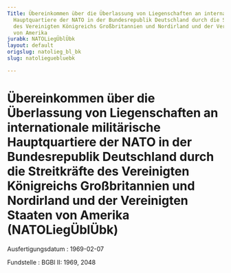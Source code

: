 ```yaml
---
Title: Übereinkommen über die Überlassung von Liegenschaften an internationale militärische
  Hauptquartiere der NATO in der Bundesrepublik Deutschland durch die Streitkräfte
  des Vereinigten Königreichs Großbritannien und Nordirland und der Vereinigten Staaten
  von Amerika
jurabk: NATOLiegÜblÜbk
layout: default
origslug: natolieg_bl_bk
slug: natolieguebluebk

---
```


# Übereinkommen über die Überlassung von Liegenschaften an internationale militärische Hauptquartiere der NATO in der Bundesrepublik Deutschland durch die Streitkräfte des Vereinigten Königreichs Großbritannien und Nordirland und der Vereinigten Staaten von Amerika (NATOLiegÜblÜbk)

Ausfertigungsdatum
:   1969-02-07

Fundstelle
:   BGBl II: 1969, 2048

